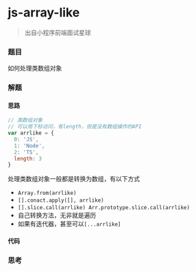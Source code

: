 # js-array-like

> 出自小程序前端面试星球

### 题目

如何处理类数组对象



### 解题

#### 思路

```javascript
// 类数组对象
// 可以用下标访问，有length，但是没有数组操作的API
var arrlike = {
  0: 'JS',
  1: 'Node',
  2: 'TS',
  length: 3
}
```

处理类数组对象一般都是转换为数组，有以下方式

* `Array.from(arrlike)`
* `[].conact.apply([], arrlike)`
* `[].slice.call(arrlike) Arr.prototype.slice.call(arrlike)`
* 自己转换方法，无非就是遍历
* 如果有迭代器，甚至可以`[...arrlike]`

#### 代码







### 思考
